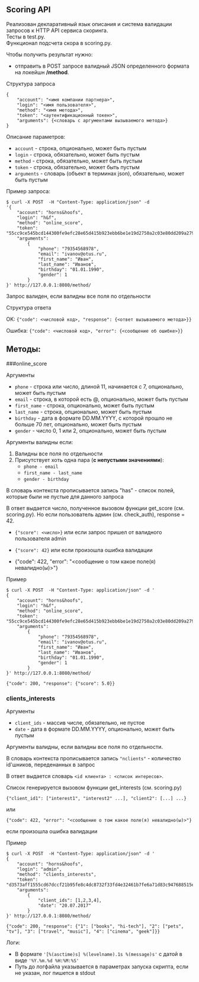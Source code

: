 ## Scoring API

Реализован декларативный язык описания и система валидации запросов к HTTP API сервиса скоринга.  
Тесты в test.py.  
Функционал подсчета скора в scoring.py.

Чтобы получить результат нужно:
- отправить в POST запросе валидный JSON определенного формата на локейшн **/method**.

Структура запроса
```
{
    "account": "<имя компании партнера>",
    "login": "<имя пользователя>",
    "method": "<имя метода>",
    "token": "<аутентификационный токен>",
    "arguments": {<словарь с аргументами вызываемого метода>}
}
```
Описание параметров:
- ```account``` - строка, опционально, может быть пустым
- ```login``` - строка, обязательно, может быть пустым
- ```method``` - строка, обязательно, может быть пустым
- ```token``` - строка, обязательно, может быть пустым
- ```arguments``` - словарь (объект в терминах json), обязательно, может быть пустым

Пример запроса:

```
$ curl -X POST  -H "Content-Type: application/json" -d
'{
    "account": "horns&hoofs",
    "login": "h&f",
    "method": "online_score",
    "token": "55cc9ce545bcd144300fe9efc28e65d415b923ebb6be1e19d2750a2c03e80dd209a27954dca045e5bb12418e7d89b6d718a9e35af34e14e1d5bcd5a08f21fc95",
    "arguments":
        {
            "phone": "79354568978",
            "email": "ivanov@otus.ru",
            "first_name": "Иван",
            "last_name": "Иванов",
            "birthday": "01.01.1990",
            "gender": 1
        }
}' http://127.0.0.1:8080/method/
```

Запрос валиден, если валидны все поля по отдельности  

Структура ответа  

OK: ```{"code": <числовой код>, "response": {<ответ вызываемого метода>}}```

Ошибка: ```{"code": <числовой код>, "error": {<сообщение об ошибке>}}```  

## Методы:
###online_score

Аргументы

- ```phone``` - строка или число, длиной 11, начинается с 7, опционально, может быть пустым  
- ```email``` - строка, в которой есть @, опционально, может быть пустым  
- ```first_name``` - строка, опционально, может быть пустым  
- ```last_name``` - строка, опционально, может быть пустым  
- ```birthday``` - дата в формате DD.MM.YYYY, с которой прошло не больше 70 лет, опционально, может быть пустым  
- ```gender``` - число 0, 1 или 2, опционально, может быть пустым  

Аргументы валидны если:
1. Валидны все поля по отдельности  
2. Присутствует хоть одна пара (**с непустыми значениями**):  
   - ```phone - email```  
   - ```first_name - last_name```
   - ```gender - birthday```

В словарь контекста прописывается запись "has" - список полей, которые были не пустые для данного запроса

В ответ выдается число, полученное вызовом функции get_score (см. scoring.py).
Но если пользователь админ (см. check_auth), response = 42.

- ```{"score": <число>}``` или если запрос пришел от валидного пользователя admin

- ```{"score": 42}``` или если произошла ошибка валидации

- {"code": 422, "error": "<сообщение о том какое поле(я) невалидно(ы)>"}

Пример

```
$ curl -X POST  -H "Content-Type: application/json" -d '
{
    "account": "horns&hoofs",
    "login": "h&f",
    "method": "online_score",
    "token": "55cc9ce545bcd144300fe9efc28e65d415b923ebb6be1e19d2750a2c03e80dd209a27954dca045e5bb12418e7d89b6d718a9e35af34e14e1d5bcd5a08f21fc95",
    "arguments":
        {
            "phone": "79354568978",
            "email": "ivanov@otus.ru",
            "first_name": "Иван",
            "last_name": "Иванов",
            "birthday": "01.01.1990",
            "gender": 1
        }
}' http://127.0.0.1:8080/method/

{"code": 200, "response": {"score": 5.0}}
```

### clients_interests

Аргументы

- ```client_ids``` - массив числе, обязательно, не пустое  
- ```date``` - дата в формате DD.MM.YYYY, опционально, может быть пустым  

Аргументы валидны, если валидны все поля по отдельности.

В словарь контекста прописывается запись ```"nclients"``` - количество id'шников, переденанных в запрос

В ответ выдается словарь ```<id клиента> : <список интересов>```.  

Список генерируeтся вызовом функции get_interests (см. scoring.py)  

```{"client_id1": ["interest1", "interest2" ...], "client2": [...] ...}```

или  

```{"code": 422, "error": "<сообщение о том какое поле(я) невалидно(ы)>"}```

если произошла ошибка валидации

Пример
```
$ curl -X POST  -H "Content-Type: application/json" -d '
{
    "account": "horns&hoofs",
    "login": "admin",
    "method": "clients_interests",
    "token": "d3573aff1555cd67dccf21b95fe8c4dc8732f33fd4e32461b7fe6a71d83c947688515e36774c00fb630b039fe2223c991f045f13f24091386050205c324687a0",
    "arguments":
        {
            "client_ids": [1,2,3,4],
            "date": "20.07.2017"
        }
}' http://127.0.0.1:8080/method/

{"code": 200, "response": {"1": ["books", "hi-tech"], "2": ["pets", "tv"], "3": ["travel", "music"], "4": ["cinema", "geek"]}}
```
Логи:  
- В формате ```'[%(asctime)s] %(levelname).1s %(message)s'``` c датой в виде ```'%Y.%m.%d %H:%M:%S'```  
- Путь до логфайла указывается в параметрах запуска скрипта, если не указан, лог пишется в stdout
